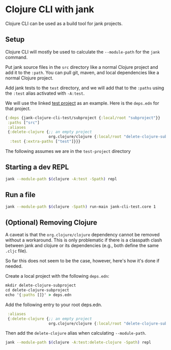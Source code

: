 # Clojure CLI with jank

Clojure CLI can be used as a build tool for jank projects.

## Setup

Clojure CLI will mostly be used to calculate the `--module-path` for the `jank` command.

Put jank source files in the `src` directory like a normal Clojure project and
add it to the `:path`. You can pull git, maven, and local dependencies like a
normal Clojure project.

Add jank tests to the `test` directory, and we will add that to the `:paths`
using the `:test` alias activated with `-A:test`.

We will use the linked [test project](test-project) as an example.
Here is the `deps.edn` for that project.

```clojure
{:deps {jank-clojure-cli-test/subproject {:local/root "subproject"}}
 :paths ["src"]
 :aliases
 {:delete-clojure {;; an empty project 
                   org.clojure/clojure {:local/root "delete-clojure-subproject"}}
  :test {:extra-paths ["test"]}}}
```

The following assumes we are in the `test-project` directory

## Starting a dev REPL

```bash
jank --module-path $(clojure -A:test -Spath) repl
```

## Run a file

```bash
jank --module-path $(clojure -Spath) run-main jank-cli-test.core 1
```

## (Optional) Removing Clojure

A caveat is that the `org.clojure/clojure` dependency cannot be removed without a workaround.
This is only problematic if there is a classpath clash between jank and clojure or its dependencies
(e.g., both define the same `.cljc` file).

So far this does not seem to be the case, however, here's how it's done if needed.

Create a local project with the following `deps.edn`:

```clojure
mkdir delete-clojure-subproject
cd delete-clojure-subproject
echo '{:paths []}' > deps.edn
```

Add the following entry to your root deps.edn.
```clojure
 :aliases
 {:delete-clojure {;; an empty project 
                   org.clojure/clojure {:local/root "delete-clojure-subproject"}}}
```

Then add the `delete-clojure` alias when calculating `--module-path`.

```bash
jank --module-path $(clojure -A:test:delete-clojure -Spath) repl
```
